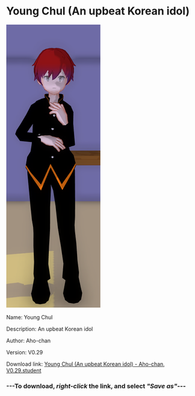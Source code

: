 # Young Chul (An upbeat Korean idol)

<img src = "https://raw.githubusercontent.com/Arbiter1223/Daigaku-Gurashi-Custom-Students/master/Students/Files/Young%20Chul%20(An%20upbeat%20Korean%20idol).png">

Name: Young Chul

Description: An upbeat Korean idol

Author: Aho-chan

Version: V0.29

Download link: <a href="https://raw.githubusercontent.com/Arbiter1223/Daigaku-Gurashi-Custom-Students/master/Students/Files/Young%20Chul%20(An%20upbeat%20Korean%20idol)%20-%20Aho-chan%2C%20V0.29.student">Young Chul (An upbeat Korean idol) - Aho-chan, V0.29.student</a>

### ---**To download, _right-click_ the link, and select _"Save as"_**---
